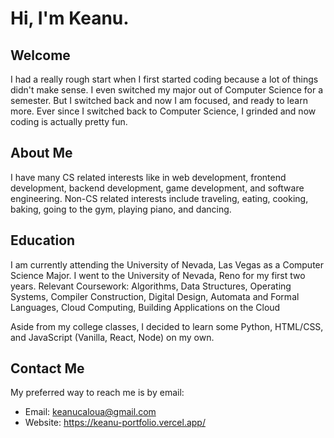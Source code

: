 # Hi, I'm Keanu.

## Welcome
I had a really rough start when I first started coding because a lot of things didn't make sense. I even switched my major out of Computer Science for a semester. But I switched back and now I am focused, and ready to learn more. Ever since I switched back to Computer Science, I grinded and now coding is actually pretty fun. 

## About Me
I have many CS related interests like in web development, frontend development, backend development, game development, and software engineering.
Non-CS related interests include traveling, eating, cooking, baking, going to the gym, playing piano, and dancing.

## Education
I am currently attending the University of Nevada, Las Vegas as a Computer Science Major. I went to the University of Nevada, Reno for my first two years.
Relevant Coursework: Algorithms, Data Structures, Operating Systems, Compiler Construction, Digital Design, Automata and Formal Languages, Cloud Computing, Building Applications on the Cloud

Aside from my college classes, I decided to learn some Python, HTML/CSS, and JavaScript (Vanilla, React, Node) on my own.

## Contact Me
My preferred way to reach me is by email:
- Email: keanucaloua@gmail.com
- Website: https://keanu-portfolio.vercel.app/
